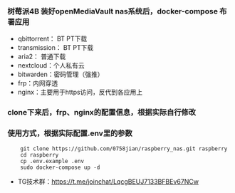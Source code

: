 ﻿### 树莓派4B 装好openMediaVault nas系统后，docker-compose 布署应用
- qbittorrent： BT PT下载
- transmission： BT PT下载
- aria2： 普通下载
- nextcloud：个人私有云
- bitwarden：密码管理（强推）
- frp：内网穿透
- nginx：主要用于https访问，反代到各应用上
### clone下来后，frp、nginx的配置信息，根据实际自行修改
### 使用方式，根据实际配置.env里的参数
```
    git clone https://github.com/0758jian/raspberry_nas.git raspberry
    cd raspberry
    cp .env.example .env
    sudo docker-compose up -d
```

- TG技术群：https://t.me/joinchat/LqcgBEUJ7133BFBEv67NCw